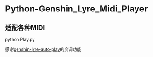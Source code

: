 # Python-Genshin_Lyre_Midi_Player
## 适配各种MIDI

python Play.py

感谢[genshin-lyre-auto-play](https://github.com/Misaka17032/genshin-lyre-auto-play)的变调功能
